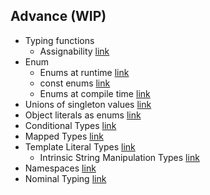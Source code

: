 ## Advance (WIP)

- Typing functions
  - Assignability [link](https://exploringjs.com/tackling-ts/ch_typing-functions.html#assignability)
- Enum
  - Enums at runtime [link](https://exploringjs.com/tackling-ts/ch_enums.html#enums-at-runtime)
  - const enums [link](https://exploringjs.com/tackling-ts/ch_enums.html#const-enums)
  - Enums at compile time [link](https://exploringjs.com/tackling-ts/ch_enums.html#enums-at-compile-time)
- Unions of singleton
  values [link](https://exploringjs.com/tackling-ts/ch_enum-alternatives.html#unions-of-singleton-values)
- Object literals as
  enums [link](https://exploringjs.com/tackling-ts/ch_enum-alternatives.html#object-literals-as-enums)
- Conditional Types [link](https://www.typescriptlang.org/docs/handbook/2/conditional-types.html)
- Mapped Types [link](https://www.typescriptlang.org/docs/handbook/2/mapped-types.html)
- Template Literal Types [link](https://www.typescriptlang.org/docs/handbook/2/template-literal-types.html)
  - Intrinsic String Manipulation
    Types [link](https://www.typescriptlang.org/docs/handbook/utility-types.html#intrinsic-string-manipulation-types)
- Namespaces [link](https://www.typescriptlang.org/docs/handbook/namespaces.html)
- Nominal Typing [link](https://basarat.gitbook.io/typescript/main-1/nominaltyping)
